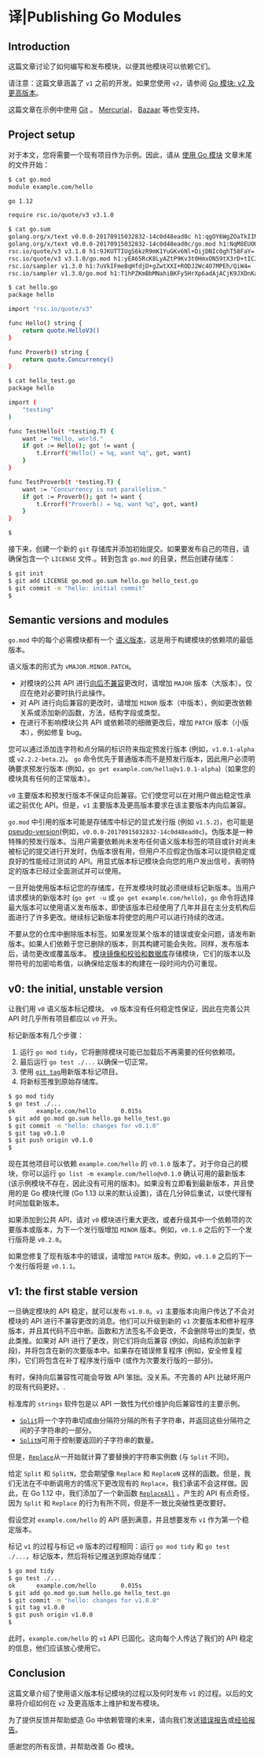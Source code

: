 # 译|Publishing Go Modules

## Introduction

这篇文章讨论了如何编写和发布模块，以便其他模块可以依赖它们。

请注意：这篇文章涵盖了 `v1` 之前的开发。如果您使用 `v2`，请参阅 [Go 模块: v2 及更高版本](https://learnku.com/docs/go-blog/v2-go-modules)。

这篇文章在示例中使用 [Git](https://git-scm.com/) 。 [Mercurial](https://www.mercurial-scm.org/)， [Bazaar](http://wiki.bazaar.canonical.com/) 等也受支持。

## Project setup

对于本文，您将需要一个现有项目作为示例。因此，请从 [使用 Go 模块](https://learnku.com/docs/go-blog/using-go-modules) 文章末尾的文件开始：

```bash
$ cat go.mod
module example.com/hello

go 1.12

require rsc.io/quote/v3 v3.1.0

$ cat go.sum
golang.org/x/text v0.0.0-20170915032832-14c0d48ead0c h1:qgOY6WgZOaTkIIMiVjBQcw93ERBE4m30iBm00nkL0i8=
golang.org/x/text v0.0.0-20170915032832-14c0d48ead0c/go.mod h1:NqM8EUOU14njkJ3fqMW+pc6Ldnwhi/IjpwHt7yyuwOQ=
rsc.io/quote/v3 v3.1.0 h1:9JKUTTIUgS6kzR9mK1YuGKv6Nl+DijDNIc0ghT58FaY=
rsc.io/quote/v3 v3.1.0/go.mod h1:yEA65RcK8LyAZtP9Kv3t0HmxON59tX3rD+tICJqUlj0=
rsc.io/sampler v1.3.0 h1:7uVkIFmeBqHfdjD+gZwtXXI+RODJ2Wc4O7MPEh/QiW4=
rsc.io/sampler v1.3.0/go.mod h1:T1hPZKmBbMNahiBKFy5HrXp6adAjACjK9JXDnKaTXpA=

$ cat hello.go
package hello

import "rsc.io/quote/v3"

func Hello() string {
    return quote.HelloV3()
}

func Proverb() string {
    return quote.Concurrency()
}

$ cat hello_test.go
package hello

import (
    "testing"
)

func TestHello(t *testing.T) {
    want := "Hello, world."
    if got := Hello(); got != want {
        t.Errorf("Hello() = %q, want %q", got, want)
    }
}

func TestProverb(t *testing.T) {
    want := "Concurrency is not parallelism."
    if got := Proverb(); got != want {
        t.Errorf("Proverb() = %q, want %q", got, want)
    }
}

$
```

接下来，创建一个新的 `git` 存储库并添加初始提交。如果要发布自己的项目，请确保包含一个 `LICENSE` 文件.。转到包含 `go.mod` 的目录，然后创建存储库：

```bash
$ git init
$ git add LICENSE go.mod go.sum hello.go hello_test.go
$ git commit -m "hello: initial commit"
$
```



## Semantic versions and modules

 `go.mod` 中的每个必需模块都有一个 [语义版本](https://semver.org/)，这是用于构建模块的依赖项的最低版本。

语义版本的形式为 `vMAJOR.MINOR.PATCH`。

- 对模块的公共 API 进行[向后不兼容](https://golang.org/doc/go1compat)更改时，请增加 `MAJOR` 版本（大版本）。仅应在绝对必要时执行此操作。
- 对 API 进行向后兼容的更改时，请增加 `MINOR` 版本（中版本），例如更改依赖关系或添加新的函数，方法，结构字段或类型。
- 在进行不影响模块公共 API 或依赖项的细微更改后，增加 `PATCH` 版本（小版本），例如修复 bug。

您可以通过添加连字符和点分隔的标识符来指定预发行版本 (例如，`v1.0.1-alpha` 或 `v2.2.2-beta.2`)。 `go` 命令优先于普通版本而不是预发行版本，因此用户必须明确要求预发行版本 (例如，`go get example.com/hello@v1.0.1-alpha`)（如果您的模块具有任何的正常版本）。

`v0` 主要版本和预发行版本不保证向后兼容。它们使您可以在对用户做出稳定性承诺之前优化 API。但是，`v1` 主要版本及更高版本要求在该主要版本内向后兼容。

`go.mod` 中引用的版本可能是存储库中标记的显式发行版 (例如 `v1.5.2`)，也可能是 [pseudo-version](https://golang.org/cmd/go/#hdr-Pseudo_versions)(例如，`v0.0.0-20170915032832-14c0d48ead0c`)。伪版本是一种特殊的预发行版本。当用户需要依赖尚未发布任何语义版本标签的项目或针对尚未被标记的提交进行开发时，伪版本很有用，但用户不应假定伪版本可以提供稳定或良好的性能经过测试的 API。用显式版本标记模块会向您的用户发出信号，表明特定的版本已经过全面测试并可以使用。

一旦开始使用版本标记您的存储库，在开发模块时就必须继续标记新版本。当用户请求模块的新版本时 (`go get -u` 或 `go get example.com/hello`)，`go` 命令将选择最大版本可以使用语义发布版本，即使该版本已经使用了几年并且在主分支机构后面进行了许多更改。继续标记新版本将使您的用户可以进行持续的改进。

不要从您的仓库中删除版本标签。如果发现某个版本的错误或安全问题，请发布新版本。如果人们依赖于您已删除的版本，则其构建可能会失败。同样，发布版本后，请勿更改或覆盖版本。 [模块镜像和校验和数据库](https://learnku.com/docs/go-blog/module-mirror-launch)存储模块，它们的版本以及带符号的加密哈希值，以确保给定版本的构建在一段时间内仍可重现。



## v0: the initial, unstable version

让我们用 `v0` 语义版本标记模块。 `v0` 版本没有任何稳定性保证，因此在完善公共 API 时几乎所有项目都应以 `v0` 开头。

标记新版本有几个步骤：

1. 运行 `go mod tidy`，它将删除模块可能已加载后不再需要的任何依赖项。
2. 最后运行 `go test ./...` 以确保一切正常。
3. 使用 [`git tag`](https://git-scm.com/docs/git-tag)用新版本标记项目。
4. 将新标签推到原始存储库。

```bash
$ go mod tidy
$ go test ./...
ok      example.com/hello       0.015s
$ git add go.mod go.sum hello.go hello_test.go
$ git commit -m "hello: changes for v0.1.0"
$ git tag v0.1.0
$ git push origin v0.1.0
$
```

现在其他项目可以依赖 `example.com/hello` 的 `v0.1.0` 版本了。对于你自己的模块，你可以运行 `go list -m example.com/hello@v0.1.0` 确认可用的最新版本 (该示例模块不存在，因此没有可用的版本)。如果没有立即看到最新版本，并且使用的是 Go 模块代理 (Go 1.13 以来的默认设置)，请在几分钟后重试，以使代理有时间加载新版本。

如果添加到公共 API，请对 `v0` 模块进行重大更改，或者升级其中一个依赖项的次要版本或版本，为下一个发行版增加 `MINOR` 版本。例如，`v0.1.0` 之后的下一个发行版将是 `v0.2.0`。

如果您修复了现有版本中的错误，请增加 `PATCH` 版本。例如，`v0.1.0` 之后的下一个发行版将是 `v0.1.1`。



## v1: the first stable version

一旦确定模块的 API 稳定，就可以发布 `v1.0.0`。`v1` 主要版本向用户传达了不会对模块的 API 进行不兼容更改的消息。他们可以升级到新的 `v1` 次要版本和修补程序版本，并且其代码不应中断。函数和方法签名不会更改，不会删除导出的类型，依此类推。如果对 API 进行了更改，则它们将向后兼容 (例如，向结构添加新字段)，并将包含在新的次要版本中。如果存在错误修复程序 (例如，安全修复程序)，它们将包含在补丁程序发行版中 (或作为次要发行版的一部分)。

有时，保持向后兼容性可能会导致 API 笨拙。没关系。不完善的 API 比破坏用户的现有代码更好。.

标准库的 `strings` 软件包是以 API 一致性为代价维护向后兼容性的主要示例。

+ [`Split`](https://godoc.org/strings#Split)将一个字符串切成由分隔符分隔的所有子字符串，并返回这些分隔符之间的子字符串的一部分。
+ [`SplitN`](https://godoc.org/strings#SplitN)可用于控制要返回的子字符串的数量。

但是，[`Replace`](https://godoc.org/strings#Replace)从一开始就计算了要替换的字符串实例数 (与 `Split` 不同)。

给定 `Split` 和 `SplitN`，您会期望像 `Replace` 和 `ReplaceN` 这样的函数。但是，我们无法在不中断调用方的情况下更改现有的 `Replace`，我们承诺不会这样做。因此，在 Go 1.12 中，我们添加了一个新函数 [`ReplaceAll`](https://godoc.org/strings#ReplaceAll) 。产生的 API 有点奇怪，因为 `Split` 和 `Replace` 的行为有所不同，但是不一致比突破性更改要好。

假设您对 `example.com/hello` 的 API 感到满意，并且想要发布 `v1` 作为第一个稳定版本。

标记 `v1` 的过程与标记 `v0` 版本的过程相同：运行 `go mod tidy` 和 `go test ./...`，标记版本，然后将标记推送到原始存储库：

```bash
$ go mod tidy
$ go test ./...
ok      example.com/hello       0.015s
$ git add go.mod go.sum hello.go hello_test.go
$ git commit -m "hello: changes for v1.0.0"
$ git tag v1.0.0
$ git push origin v1.0.0
$
```

此时，`example.com/hello` 的 `v1` API 已固化。这向每个人传达了我们的 API 稳定的信息，他们应该放心使用它。



## Conclusion

这篇文章介绍了使用语义版本标记模块的过程以及何时发布 `v1` 的过程。以后的文章将介绍如何在 `v2` 及更高版本上维护和发布模块。

为了提供反馈并帮助塑造 Go 中依赖管理的未来，请向我们发送[错误报告](https://golang.org/issue/new)或[经验报告](https://golang.org/wiki/ExperienceReports)。

感谢您的所有反馈，并帮助改善 Go 模块。